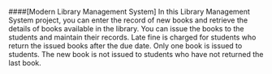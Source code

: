 ####[Modern Library Management System]
In this Library Management System project, you can enter the record of new books and retrieve the details of books available in the library. You can issue the books to the students and maintain their records. Late fine is charged for students who return the issued books after the due date. Only one book is issued to students. The new book is not issued to students who have not returned the last book.

